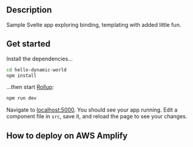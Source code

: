 ## Description
Sample Svelte app exploring binding, templating with added little fun.

## Get started

Install the dependencies...

```bash
cd hello-dynamic-world
npm install
```

...then start [Rollup](https://rollupjs.org):

```bash
npm run dev
```

Navigate to [localhost:5000](http://localhost:5000). You should see your app running. Edit a component file in `src`, save it, and reload the page to see your changes.

## How to deploy on AWS Amplify
